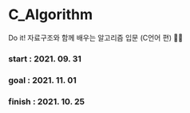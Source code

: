 # C_Algorithm
Do it! 자료구조와 함께 배우는 알고리즘 입문 (C언어 편) 👩‍💻

### start : 2021. 09. 31
### goal : 2021. 11. 01
### finish : 2021. 10. 25

